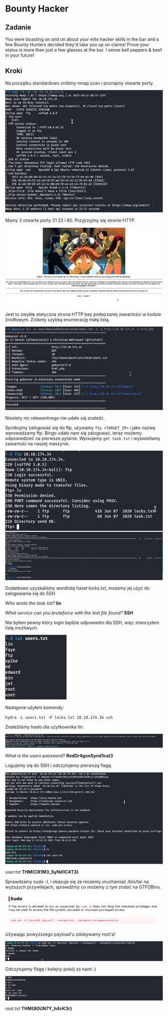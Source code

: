 # Bounty Hacker
## Zadanie

You were boasting on and on about your elite hacker skills in the bar and a few Bounty Hunters decided they'd take you up on claims! Prove your status is more than just a few glasses at the bar. I sense bell peppers & beef in your future! 

## Kroki

Na początku standardowo zróbmy nmap scan i poznajmy otwarte porty.

![alt text](image.png)

Mamy 3 otwarte porty 21 22 i 80. Przyjrzyjmy się stronie HTTP. 

![alt text](image-1.png)

Jest to zwykła statyczna strona HTTP bez podejrzanej zawartości w kodzie źródłowym. Zróbmy szybką enumerację małą listą.

![alt text](image-2.png)

Niestety nic relewantnego nie udało się znaleźć.

Spróbujmy zalogować się do ftp, używamy `ftp <TARGET_IP>` i jako nazwę wprowadzamy ftp. Bingo udało nam się zalogować, teraz możemy odpowiedzieć na pierwsze pytanie. Wpisujemy `get task.txt` i wyświetlamy zawartość na naszej maszynie.

![alt text](image-3.png)
![alt text](image-4.png)

Dodatkowo uzyskaliśmy wordlistę haseł locks.txt, możemy jej użyć do zalogowania się do SSH.

*Who wrote the task list?* **lin**

*What service can you bruteforce with the text file found?* **SSH**

Nie byłem pewny który login będzie odpowiedni dla SSH, więc stworzyłem listę możliwych.

![alt text](image-5.png)

Następnie użyłem komendy:

`hydra -L users.txt -P locks.txt 10.10.174.34 ssh`

Znaleźliśmy hasło dla użytkownika lin:

![alt text](image-6.png)

*What is the users password?* **RedDr4gonSynd1cat3**

Logujemy się do SSH i odczytujemy pierwszą flagę.

![alt text](image-7.png)

*user.txt* **THM{CR1M3_SyNd1C4T3}**

Sprawdzamy sudo -l, i okazuje się że możemy uruchamiać /bin/tar na wyższych przywilejach, sprawdźmy co możemy z tym zrobić na GTFOBins.

![alt text](image-8.png)

Używając powyższego payload'u zdobywamy root'a!

![alt text](image-9.png)

Odczytujemy flagę i kolejny pokój za nami :)

![alt text](image-10.png)

*root.txt* **THM{80UN7Y_h4cK3r}**
